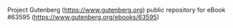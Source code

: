 Project Gutenberg (https://www.gutenberg.org) public repository for
eBook #63595 (https://www.gutenberg.org/ebooks/63595)
